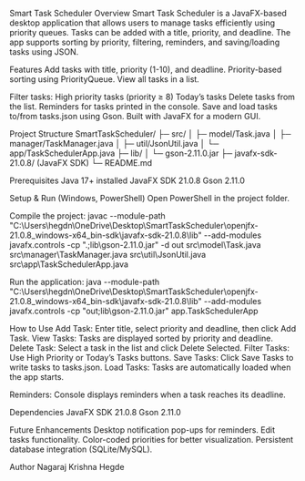 Smart Task Scheduler
Overview
Smart Task Scheduler is a JavaFX-based desktop application that allows users to manage tasks efficiently using priority queues. Tasks can be added with a title, priority, and deadline. The app supports sorting by priority, filtering, reminders, and saving/loading tasks using JSON.

Features
Add tasks with title, priority (1-10), and deadline.
Priority-based sorting using PriorityQueue.
View all tasks in a list.

Filter tasks:
High priority tasks (priority ≥ 8)
Today’s tasks
Delete tasks from the list.
Reminders for tasks printed in the console.
Save and load tasks to/from tasks.json using Gson.
Built with JavaFX for a modern GUI.

Project Structure
SmartTaskScheduler/
├─ src/
│  ├─ model/Task.java
│  ├─ manager/TaskManager.java
│  ├─ util/JsonUtil.java
│  └─ app/TaskSchedulerApp.java
├─ lib/
│  └─ gson-2.11.0.jar
├─ javafx-sdk-21.0.8/ (JavaFX SDK)
└─ README.md

Prerequisites
Java 17+ installed
JavaFX SDK 21.0.8
Gson 2.11.0

Setup & Run (Windows, PowerShell)
Open PowerShell in the project folder.

Compile the project:
javac --module-path "C:\Users\hegdn\OneDrive\Desktop\SmartTaskScheduler\openjfx-21.0.8_windows-x64_bin-sdk\javafx-sdk-21.0.8\lib" --add-modules javafx.controls -cp ".;lib\gson-2.11.0.jar" -d out src\model\Task.java src\manager\TaskManager.java src\util\JsonUtil.java src\app\TaskSchedulerApp.java


Run the application:
java --module-path "C:\Users\hegdn\OneDrive\Desktop\SmartTaskScheduler\openjfx-21.0.8_windows-x64_bin-sdk\javafx-sdk-21.0.8\lib" --add-modules javafx.controls -cp "out;lib\gson-2.11.0.jar" app.TaskSchedulerApp

How to Use
Add Task: Enter title, select priority and deadline, then click Add Task.
View Tasks: Tasks are displayed sorted by priority and deadline.
Delete Task: Select a task in the list and click Delete Selected.
Filter Tasks: Use High Priority or Today’s Tasks buttons.
Save Tasks: Click Save Tasks to write tasks to tasks.json.
Load Tasks: Tasks are automatically loaded when the app starts.

Reminders: Console displays reminders when a task reaches its deadline.

Dependencies
JavaFX SDK 21.0.8
Gson 2.11.0

Future Enhancements
Desktop notification pop-ups for reminders.
Edit tasks functionality.
Color-coded priorities for better visualization.
Persistent database integration (SQLite/MySQL).

Author
Nagaraj Krishna Hegde
